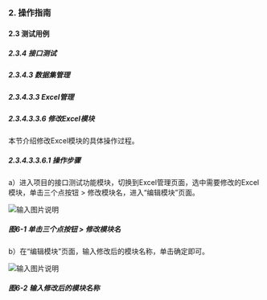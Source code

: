 ### 2. 操作指南

#### 2.3 测试用例

##### 2.3.4 接口测试

##### 2.3.4.3 数据集管理

##### 2.3.4.3.3 Excel管理

##### 2.3.4.3.3.6 修改Excel模块

本节介绍修改Excel模块的具体操作过程。

##### 2.3.4.3.3.6.1 操作步骤

a）进入项目的接口测试功能模块，切换到Excel管理页面，选中需要修改的Excel模块，单击三个点按钮 > 修改模块名，进入“编辑模块”页面。

![输入图片说明](../../../../../images/SoFlu%E5%85%A8%E8%87%AA%E5%8A%A8%E6%B5%8B%E8%AF%95%E5%B9%B3%E5%8F%B0%E6%95%99%E7%A8%8B/2.%20%E6%93%8D%E4%BD%9C%E6%8C%87%E5%8D%97/4.%20%E6%8E%A5%E5%8F%A3%E6%B5%8B%E8%AF%95/3.%20%E6%95%B0%E6%8D%AE%E9%9B%86%E7%AE%A1%E7%90%86/3.%20Excel%E7%AE%A1%E7%90%86/6-1.png)

##### 图6-1 单击三个点按钮 > 修改模块名

b）在“编辑模块”页面，输入修改后的模块名称，单击确定即可。

![输入图片说明](../../../../../images/SoFlu%E5%85%A8%E8%87%AA%E5%8A%A8%E6%B5%8B%E8%AF%95%E5%B9%B3%E5%8F%B0%E6%95%99%E7%A8%8B/2.%20%E6%93%8D%E4%BD%9C%E6%8C%87%E5%8D%97/4.%20%E6%8E%A5%E5%8F%A3%E6%B5%8B%E8%AF%95/3.%20%E6%95%B0%E6%8D%AE%E9%9B%86%E7%AE%A1%E7%90%86/3.%20Excel%E7%AE%A1%E7%90%86/6-2.png)

##### 图6-2 输入修改后的模块名称
